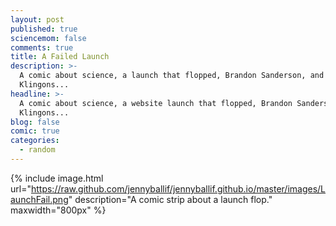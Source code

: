 ```yaml
---
layout: post
published: true
sciencemom: false
comments: true
title: A Failed Launch
description: >-
  A comic about science, a launch that flopped, Brandon Sanderson, and
  Klingons...
headline: >-
  A comic about science, a website launch that flopped, Brandon Sanderson, and
  Klingons...
blog: false
comic: true
categories:
  - random
---
```


{% include image.html url="https://raw.github.com/jennyballif/jennyballif.github.io/master/images/LaunchFail.png" description="A comic strip about a launch flop." maxwidth="800px" %}
